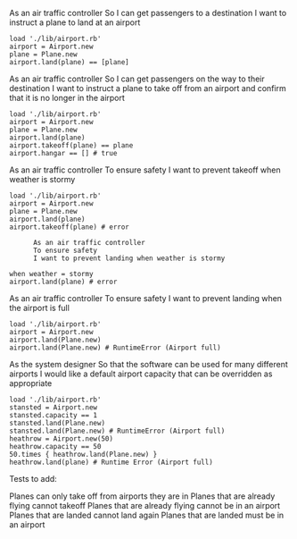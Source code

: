 As an air traffic controller
So I can get passengers to a destination
I want to instruct a plane to land at an airport

```
load './lib/airport.rb'
airport = Airport.new
plane = Plane.new
airport.land(plane) == [plane]
```

As an air traffic controller
So I can get passengers on the way to their destination
I want to instruct a plane to take off from an airport and confirm that it is no longer in the airport

```
load './lib/airport.rb'
airport = Airport.new
plane = Plane.new
airport.land(plane)
airport.takeoff(plane) == plane
airport.hangar == [] # true
```

As an air traffic controller
To ensure safety
I want to prevent takeoff when weather is stormy

```
load './lib/airport.rb'
airport = Airport.new
plane = Plane.new
airport.land(plane)
airport.takeoff(plane) # error
```

          As an air traffic controller
          To ensure safety
          I want to prevent landing when weather is stormy

```
when weather = stormy
airport.land(plane) # error
```

As an air traffic controller
To ensure safety
I want to prevent landing when the airport is full

```
load './lib/airport.rb'
airport = Airport.new
airport.land(Plane.new)
airport.land(Plane.new) # RuntimeError (Airport full)
```
As the system designer
So that the software can be used for many different airports
I would like a default airport capacity that can be overridden as appropriate

```
load './lib/airport.rb'
stansted = Airport.new
stansted.capacity == 1
stansted.land(Plane.new)
stansted.land(Plane.new) # RuntimeError (Airport full)
heathrow = Airport.new(50)
heathrow.capacity == 50
50.times { heathrow.land(Plane.new) }
heathrow.land(plane) # Runtime Error (Airport full)
```


Tests to add:

Planes can only take off from airports they are in
Planes that are already flying cannot takeoff
Planes that are already flying cannot be in an airport
Planes that are landed cannot land again
Planes that are landed must be in an airport

